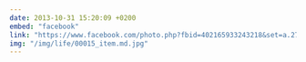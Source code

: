 ```yaml
---
date: 2013-10-31 15:20:09 +0200
embed: "facebook"
link: "https://www.facebook.com/photo.php?fbid=402165933243218&set=a.272256412900838.68734.100003494449349&type=3&theater"
img: "/img/life/00015_item.md.jpg"
---
```

